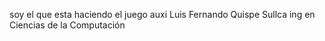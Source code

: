 soy el que esta haciendo el juego auxi 
Luis Fernando Quispe Sullca
ing en Ciencias de la Computación
